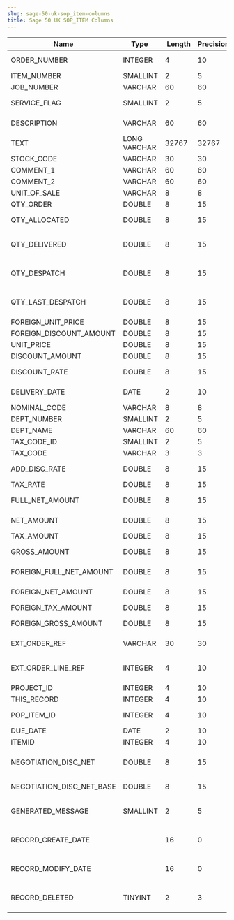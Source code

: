 ```yaml
---
slug: sage-50-uk-sop_item-columns
title: Sage 50 UK SOP_ITEM Columns
---
```

| Name | Type  |  Length | Precision  |  Notes  | Example |
| --- | --- | --- | --- | --- | --- |
| ORDER_NUMBER | INTEGER | 4 | 10 | Order Reference number | 1 |
| ITEM_NUMBER | SMALLINT | 2 | 5 | Item number | 1 |
| JOB_NUMBER | VARCHAR | 60 | 60 | Job number |  |
| SERVICE_FLAG | SMALLINT | 2 | 5 | Product or Service item flag | 0 |
| DESCRIPTION | VARCHAR | 60 | 60 | Description | PC Combo Pack 4 |
| TEXT | LONG VARCHAR | 32767 | 32767 | Service item text |  |
| STOCK_CODE | VARCHAR | 30 | 30 | Stock code | PC004 |
| COMMENT_1 | VARCHAR | 60 | 60 | Comment 1 |  |
| COMMENT_2 | VARCHAR | 60 | 60 | Comment 2 |  |
| UNIT_OF_SALE | VARCHAR | 8 | 8 | Unit of sale | Each |
| QTY_ORDER | DOUBLE | 8 | 15 | Quantity ordered | 5 |
| QTY_ALLOCATED | DOUBLE | 8 | 15 | Quantity allocated for this order | 0 |
| QTY_DELIVERED | DOUBLE | 8 | 15 | Quantity previously delivered for this order | 5 |
| QTY_DESPATCH | DOUBLE | 8 | 15 | Quantity to despatch/despatched on this delivery | 0 |
| QTY_LAST_DESPATCH | DOUBLE | 8 | 15 | Quantity despatched on most recent delivery | 0 |
| FOREIGN_UNIT_PRICE | DOUBLE | 8 | 15 | Unit price | 765 |
| FOREIGN_DISCOUNT_AMOUNT | DOUBLE | 8 | 15 | Discount amount | 765 |
| UNIT_PRICE | DOUBLE | 8 | 15 | Unit price | 765 |
| DISCOUNT_AMOUNT | DOUBLE | 8 | 15 | Discount amount | 765 |
| DISCOUNT_RATE | DOUBLE | 8 | 15 | Discount percentage rate | 20 |
| DELIVERY_DATE | DATE | 2 | 10 | Delivery date | 04/01/2006 00:00:00 |
| NOMINAL_CODE | VARCHAR | 8 | 8 | Nominal code | 4000 |
| DEPT_NUMBER | SMALLINT | 2 | 5 | Department number | 1 |
| DEPT_NAME | VARCHAR | 60 | 60 | Department name | Sales |
| TAX_CODE_ID | SMALLINT | 2 | 5 | Tax code | 1 |
| TAX_CODE | VARCHAR | 3 | 3 | Tax code (T0 to T99) | T1 |
| ADD_DISC_RATE | DOUBLE | 8 | 15 | Additional discount percentage rate | 0 |
| TAX_RATE | DOUBLE | 8 | 15 | Tax rate | 17.5 |
| FULL_NET_AMOUNT | DOUBLE | 8 | 15 | Full net amount (before discount) | 3825 |
| NET_AMOUNT | DOUBLE | 8 | 15 | Net amount (after discount) | 3060 |
| TAX_AMOUNT | DOUBLE | 8 | 15 | Tax amount | 522.11 |
| GROSS_AMOUNT | DOUBLE | 8 | 15 | Gross amount (net after discount + tax) | 3582.11 |
| FOREIGN_FULL_NET_AMOUNT | DOUBLE | 8 | 15 | Full net amount (before discount) | 3825 |
| FOREIGN_NET_AMOUNT | DOUBLE | 8 | 15 | Net amount (after discount) | 3060 |
| FOREIGN_TAX_AMOUNT | DOUBLE | 8 | 15 | Tax amount | 522.11 |
| FOREIGN_GROSS_AMOUNT | DOUBLE | 8 | 15 | Gross amount (net after discount + tax) | 3582.11 |
| EXT_ORDER_REF | VARCHAR | 30 | 30 | External Order Ref for SOP to Invoice Link |  |
| EXT_ORDER_LINE_REF | INTEGER | 4 | 10 | External Order Line Ref for SOP to Invoice Link | 0 |
| PROJECT_ID | INTEGER | 4 | 10 | ID of linked Project | 0 |
| THIS_RECORD | INTEGER | 4 | 10 | Record number | 2 |
| POP_ITEM_ID | INTEGER | 4 | 10 | Unique pop item identifier | 2 |
| DUE_DATE | DATE | 2 | 10 | Due date |  |
| ITEMID | INTEGER | 4 | 10 | Item ID | 2 |
| NEGOTIATION_DISC_NET | DOUBLE | 8 | 15 | Negotiation discount net (foreign currency) | 0 |
| NEGOTIATION_DISC_NET_BASE | DOUBLE | 8 | 15 | Negotiation discount net (base currency) | 0 |
| GENERATED_MESSAGE | SMALLINT | 2 | 5 | True if this message was automatically generated | 0 |
| RECORD_CREATE_DATE |  | 16 | 0 | Date and time when the record was created. | 27/04/2010 17:16:57 |
| RECORD_MODIFY_DATE |  | 16 | 0 | Date and time when the record was modified. | 04/08/2017 14:18:52 |
| RECORD_DELETED | TINYINT | 2 | 3 | Flag denoting if the record has been deleted or not. | 0 |
